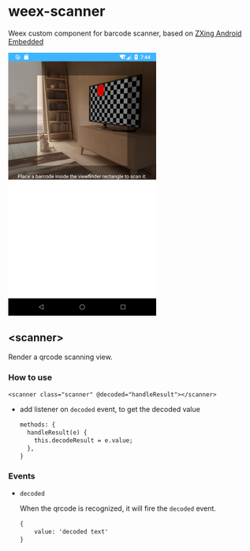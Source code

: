 # weex-scanner
Weex custom component for barcode scanner, based on [ZXing Android Embedded](https://github.com/journeyapps/zxing-android-embedded)


![screenshot](Screenshot.png)

## \<scanner\>

Render a qrcode scanning view.

### How to use

  ```
  <scanner class="scanner" @decoded="handleResult"></scanner>
  ```

- add listener on `decoded` event, to get the decoded value

  ```
  methods: {
    handleResult(e) {
      this.decodeResult = e.value;
    },
  }
  ```

### Events

  - `decoded`

    When the qrcode is recognized, it will fire the `decoded` event.

    ```
    {
        value: 'decoded text'
    }
    ```
